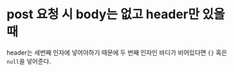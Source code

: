 # post 요청 시 body는 없고 header만 있을 때

header는 세번째 인자에 넣어야하기 때문에 두 번째 인자인 바디가 비어있다면 `{}` 혹은 `null`을 넣어준다.
